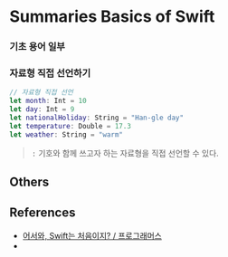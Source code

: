 # Summaries Basics of Swift

### 기초 용어 일부



### 자료형 직접 선언하기

```swift
// 자료형 직접 선언
let month: Int = 10
let day: Int = 9
let nationalHoliday: String = "Han-gle day"
let temperature: Double = 17.3
let weather: String = "warm"
```

> `:` 기호와 함께 쓰고자 하는 자료형을 직접 선언할 수 있다.



## Others





## References

- [어서와, Swift는 처음이지? / 프로그래머스](https://programmers.co.kr/learn/courses/9873)
- 

